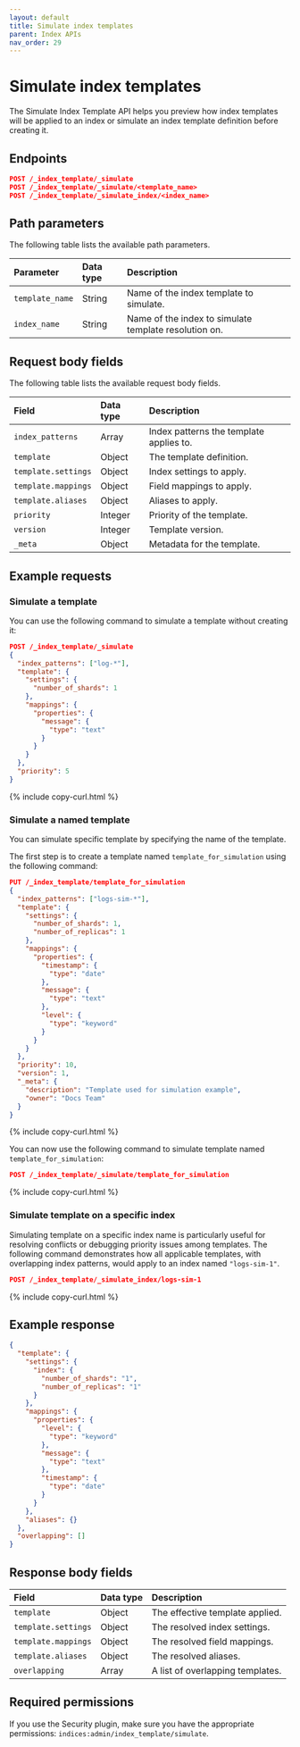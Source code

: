 ```yaml
---
layout: default
title: Simulate index templates
parent: Index APIs
nav_order: 29
---
```


# Simulate index templates

The Simulate Index Template API helps you preview how index templates will be applied to an index or simulate an index template definition before creating it.

## Endpoints

```json
POST /_index_template/_simulate
POST /_index_template/_simulate/<template_name>
POST /_index_template/_simulate_index/<index_name>
```

## Path parameters

The following table lists the available path parameters.

| Parameter | Data type | Description |
| :--- | :--- | :--- |
| `template_name` | String | Name of the index template to simulate. |
| `index_name` | String | Name of the index to simulate template resolution on. |

## Request body fields

The following table lists the available request body fields.

| Field | Data type | Description |
| :--- | :--- | :--- |
| `index_patterns` | Array | Index patterns the template applies to. |
| `template` | Object | The template definition. |
| `template.settings` | Object | Index settings to apply. |
| `template.mappings` | Object | Field mappings to apply. |
| `template.aliases` | Object | Aliases to apply. |
| `priority` | Integer | Priority of the template. |
| `version` | Integer | Template version. |
| `_meta` | Object | Metadata for the template. |

## Example requests

### Simulate a template

You can use the following command to simulate a template without creating it:

```json
POST /_index_template/_simulate
{
  "index_patterns": ["log-*"],
  "template": {
    "settings": {
      "number_of_shards": 1
    },
    "mappings": {
      "properties": {
        "message": {
          "type": "text"
        }
      }
    }
  },
  "priority": 5
}
```
{% include copy-curl.html %}

### Simulate a named template

You can simulate specific template by specifying the name of the template.

The first step is to create a template named `template_for_simulation` using the following command:

```json
PUT /_index_template/template_for_simulation
{
  "index_patterns": ["logs-sim-*"],
  "template": {
    "settings": {
      "number_of_shards": 1,
      "number_of_replicas": 1
    },
    "mappings": {
      "properties": {
        "timestamp": {
          "type": "date"
        },
        "message": {
          "type": "text"
        },
        "level": {
          "type": "keyword"
        }
      }
    }
  },
  "priority": 10,
  "version": 1,
  "_meta": {
    "description": "Template used for simulation example",
    "owner": "Docs Team"
  }
}
```
{% include copy-curl.html %}

You can now use the following command to simulate template named `template_for_simulation`:

```json
POST /_index_template/_simulate/template_for_simulation
```
{% include copy-curl.html %}

### Simulate template on a specific index

Simulating template on a specific index name is particularly useful for resolving conflicts or debugging priority issues among templates.
The following command demonstrates how all applicable templates, with overlapping index patterns, would apply to an index named `"logs-sim-1"`.

```json
POST /_index_template/_simulate_index/logs-sim-1
```
{% include copy-curl.html %}

## Example response

```json
{
  "template": {
    "settings": {
      "index": {
        "number_of_shards": "1",
        "number_of_replicas": "1"
      }
    },
    "mappings": {
      "properties": {
        "level": {
          "type": "keyword"
        },
        "message": {
          "type": "text"
        },
        "timestamp": {
          "type": "date"
        }
      }
    },
    "aliases": {}
  },
  "overlapping": []
}
```

## Response body fields

| Field | Data type | Description |
| :--- | :--- | :--- |
| `template` | Object | The effective template applied. |
| `template.settings` | Object | The resolved index settings. |
| `template.mappings` | Object | The resolved field mappings. |
| `template.aliases` | Object | The resolved aliases. |
| `overlapping` | Array | A list of overlapping templates. |

## Required permissions

If you use the Security plugin, make sure you have the appropriate permissions: `indices:admin/index_template/simulate`.
